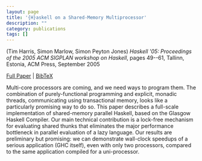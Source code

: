 ```yaml
---
layout: page
title: '{H}askell on a Shared-Memory Multiprocessor'
description: ""
category: publications
tags: []
---
```

(Tim Harris, Simon Marlow, Simon Peyton Jones) *Haskell '05: Proceedings of the 2005 ACM SIGPLAN workshop on Haskell*, pages 49--61, Tallinn, Estonia, ACM Press, September 2005

<a href="http://simonmar.github.io/bib/papers/multiproc.pdf">Full Paper</a> | <a href="multiproc05.bib">BibTeX</a>

Multi-core processors are coming, and we need ways to program them.
The combination of purely-functional programming and explicit, monadic threads,
communicating using transactional memory, looks like a particularly promising
way to do so.  This paper describes a full-scale implementation of shared-memory
parallel Haskell, based on the Glasgow Haskell Compiler.  Our main technical 
contribution is a lock-free mechanism for evaluating shared thunks that eliminates
the major performance bottleneck in parallel evaluation of a lazy language.
Our results are preliminary but promising: we can demonstrate wall-clock speedups 
of a serious application (GHC itself), even with only two processors, compared
to the same application compiled for a uni-processor.
